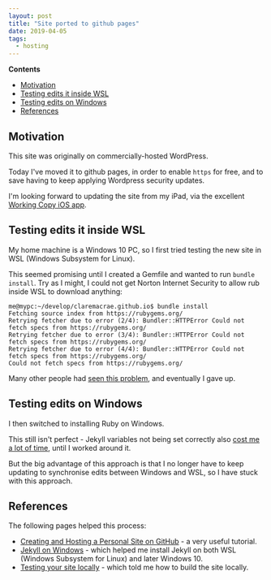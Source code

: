 ```yaml
---
layout: post
title: "Site ported to github pages"
date: 2019-04-05
tags:
  - hosting
---
```



**Contents**

<!-- vscode-markdown-toc -->
* [Motivation](#Motivation)
* [Testing edits it inside WSL](#TestingeditsitinsideWSL)
* [Testing edits on Windows](#TestingeditsonWindows)
* [References](#References)

<!-- vscode-markdown-toc-config
	numbering=false
	autoSave=true
	/vscode-markdown-toc-config -->
<!-- /vscode-markdown-toc -->

## <a name='Motivation'></a>Motivation

This site was originally on commercially-hosted WordPress.

Today I've moved it to github pages, in order to enable `https` for free, and to save having to keep applying Wordpress security updates.

I'm looking forward to updating the site from my iPad, via the excellent [Working Copy iOS app](https://workingcopyapp.com/).

## <a name='TestingeditsitinsideWSL'></a>Testing edits it inside WSL

My home machine is a Windows 10 PC, so I first tried testing the new site in WSL (Windows Subsystem for Linux).

This seemed promising until I created a Gemfile and wanted to run `bundle install`. Try as I might, I could not get Norton Internet Security to allow rub inside WSL to download anything:

```commandline
me@mypc:~/develop/claremacrae.github.io$ bundle install
Fetching source index from https://rubygems.org/
Retrying fetcher due to error (2/4): Bundler::HTTPError Could not fetch specs from https://rubygems.org/
Retrying fetcher due to error (3/4): Bundler::HTTPError Could not fetch specs from https://rubygems.org/
Retrying fetcher due to error (4/4): Bundler::HTTPError Could not fetch specs from https://rubygems.org/
Could not fetch specs from https://rubygems.org/
``` 

Many other people had [seen this problem](https://www.google.co.uk/search?q=norton+firewall+blocking+ruby+in+wsl+ubuntu), and eventually I gave up.

## <a name='TestingeditsonWindows'></a>Testing edits on Windows

I then switched to installing Ruby on Windows.

This still isn't perfect - Jekyll variables not being set correctly also [cost me a lot of time](https://github.com/claremacrae/claremacrae.github.io/issues/9), until I worked around it.

But the big advantage of this approach is that I no longer have to keep updating to synchronise edits between Windows and WSL, so I have stuck with this approach.
 
## <a name='References'></a>References

The following pages helped this process:

* [Creating and Hosting a Personal Site on GitHub](http://jmcglone.com/guides/github-pages/) - a very useful tutorial.
* [Jekyll on Windows](https://jekyllrb.com/docs/installation/windows/) - which helped me install Jekyll on both WSL (Windows Subsystem for Linux) and later Windows 10.
* [Testing your site locally](https://kbroman.org/simple_site/pages/local_test.html) - which told me how to build the site locally.
